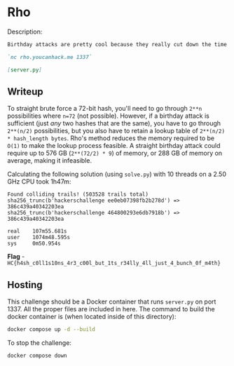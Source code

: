 # Rho
Description:
```markdown
Birthday attacks are pretty cool because they really cut down the time for hash collisions, but the drawback is they require so much memory!! Maybe I can use [Pollard's Rho method](https://www.cs.csi.cuny.edu/~zhangx/papers/P_2018_LISAT_Weber_Zhang.pdf) to [reduce that](https://x.com/David3141593/status/1648458205171953664)...

`nc rho.youcanhack.me 1337`

[server.py]
```

## Writeup
To straight brute force a 72-bit hash, you'll need to go through `2**n` possibilities where `n=72` (not possible). However, if a birthday attack is sufficient (just *any* two hashes that are the same), you have to go through `2**(n/2)` possibilities, but you also have to retain a lookup table of `2**(n/2) * hash_length bytes`. Rho's method reduces the memory required to be `O(1)` to make the lookup process feasible. A straight birthday attack could require up to 576 GB (`2**(72/2) * 9`) of memory, or 288 GB of memory on average, making it infeasible.

Calculating the following solution (using `solve.py`) with 10 threads on a 2.50 GHz CPU took 1h47m:
```
Found colliding trails! (503528 trails total)
sha256_trunc(b'hackerschallenge ee0eb07398fb2b278d') => 386c439a40342203ea
sha256_trunc(b'hackerschallenge 464800293e6db7918b') => 386c439a40342203ea

real    107m55.681s
user    1074m48.595s
sys     0m50.954s
```

**Flag** - `HC{h4sh_c0ll1s10ns_4r3_c00l_but_1ts_r34lly_4ll_just_4_bunch_0f_m4th}`

## Hosting
This challenge should be a Docker container that runs `server.py` on port 1337. All the proper files are included in here. The command to build the docker container is (when located inside of this directory):

```bash
docker compose up -d --build
```

To stop the challenge:
```bash
docker compose down
```